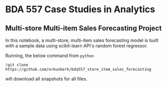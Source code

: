 # BDA 557 Case Studies in Analytics

## Multi-store Multi-item Sales Forecasting Project

In this notebook, a multi-store, multi-item sales forecasting model is built with a sample data using scikit-learn API's random forest regressor.

Running, the below command from `python`
```
!git clone https://github.com/orkunberk/bda557_store_item_sales_forecasting
```

will download all snapshots for all files.
